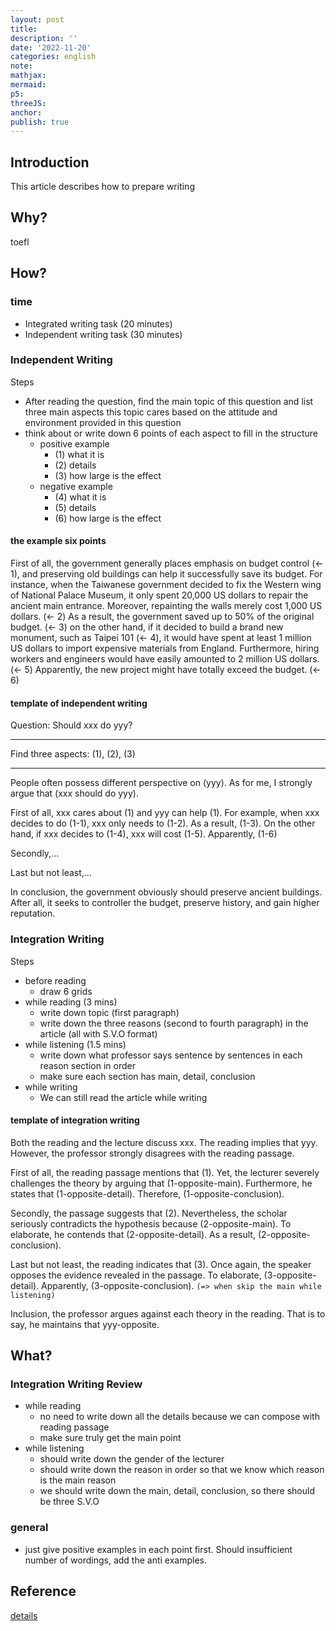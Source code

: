 ```yaml
---
layout: post
title:
description: ''
date: '2022-11-20'
categories: english
note:
mathjax:
mermaid:
p5:
threeJS:
anchor:
publish: true
---
```


## Introduction

This article describes how to prepare writing

## Why?

toefl

## How?

### time

* Integrated writing task (20 minutes)
* Independent writing task (30 minutes)

### Independent Writing

Steps

* After reading the question, find the main topic of this question and list three main aspects this topic cares based on the attitude and environment provided in this question
* think about or write down 6 points of each aspect to fill in the structure
  * positive example
    * (1) what it is
    * (2) details
    * (3) how large is the effect
  * negative example
    * (4) what it is
    * (5) details
    * (6) how large is the effect

#### the example six points

First of all, the government generally places emphasis on budget control (<- 1), and preserving old buildings can help it successfully save its budget. For instance, when the Taiwanese government decided to fix the Western wing of National Palace Museum, it only spent 20,000 US dollars to repair the ancient main entrance. Moreover, repainting the walls merely cost 1,000 US dollars. (<- 2) As a result, the government saved up to 50% of the original budget. (<- 3) on the other hand, if it decided to build a brand new monument, such as Taipei 101 (<- 4), it would have spent at least 1 million US dollars to import expensive materials from England. Furthermore, hiring workers and engineers would have easily amounted to 2 million US dollars. (<- 5) Apparently, the new project might have totally exceed the budget. (<- 6)

#### template of independent writing

Question: Should xxx do yyy?

---

Find three aspects: (1), (2), (3)

---

People often possess different perspective on (yyy). As for me, I strongly argue that (xxx should do yyy).

First of all, xxx cares about (1) and yyy can help (1). For example, when xxx decides to do (1-1), xxx only needs to (1-2). As a result, (1-3). On the other hand, if xxx decides to (1-4), xxx will cost (1-5). Apparently, (1-6)

Secondly,...

Last but not least,...

In conclusion, the government obviously should preserve ancient buildings. After all, it seeks to controller the budget, preserve history, and gain higher reputation.

### Integration Writing

Steps

* before reading
  * draw 6 grids
* while reading (3 mins)
  * write down topic (first paragraph)
  * write down the three reasons (second to fourth paragraph) in the article (all with S.V.O format)
* while listening (1.5 mins)
  * write down what professor says sentence by sentences in each reason section in order
  * make sure each section has main, detail, conclusion
* while writing
  * We can still read the article while writing

#### template of integration writing

Both the reading and the lecture discuss xxx. The reading implies that yyy. However, the professor strongly disagrees with the reading passage.

First of all, the reading passage mentions that (1). Yet, the lecturer severely challenges the theory by arguing that (1-opposite-main). Furthermore, he states that (1-opposite-detail). Therefore, (1-opposite-conclusion).

Secondly, the passage suggests that (2). Nevertheless, the scholar seriously contradicts the hypothesis because (2-opposite-main). To elaborate, he contends that (2-opposite-detail). As a result, (2-opposite-conclusion).

Last but not least, the reading indicates that (3). Once again, the speaker opposes the evidence revealed in the passage. To elaborate, (3-opposite-detail). Apparently, (3-opposite-conclusion). `(=> when skip the main while listening)`

Inclusion, the professor argues against each theory in the reading. That is to say, he maintains that yyy-opposite.

## What?

### Integration Writing Review

* while reading
  * no need to write down all the details because we can compose with reading passage
  * make sure truly get the main point
* while listening
  * should write down the gender of the lecturer
  * should write down the reason in order so that we know which reason is the main reason
  * we should write down the main, detail, conclusion, so there should be three S.V.O

### general

* just give positive examples in each point first. Should insufficient number of wordings, add the anti examples.

## Reference

[details](https://toeflv3.kmf.com/writing/tpolist)
